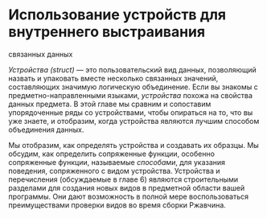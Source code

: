 # Использование устройств для внутреннего выстраивания
 связанных данных

*Устройства (struct)* — это пользовательский вид данных, позволяющий назвать и упаковать вместе несколько связанных значений, составляющих значимую логическую объединение. Если вы знакомы с предметно-направленными языками, *устройства* похожа на свойства данных предмета. В этой главе мы сравним и сопоставим упорядоченные ряды со устройствами, чтобы опираться на то, что вы уже знаете, и отобразим, когда устройства являются лучшим способом объединения данных.

Мы отобразим, как определять устройства и создавать их образцы. Мы обсудим, как определить сопряженные функции, особенно сопряженные функции, называемые *способами*, для указания поведения, сопряженного с видом устройства. Устройства и перечисления (обсуждаемые в главе 6) являются строительными разделами для создания новых видов в предметной области вашей программы. Они дают возможность в полной мере воспользоваться преимуществами проверки видов во время сборки Ржавчина.
